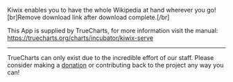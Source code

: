 Kiwix enables you to have the whole Wikipedia at hand wherever you go! [br]Remove download link after download complete.[/br]

This App is supplied by TrueCharts, for more information visit the manual: https://truecharts.org/charts/incubator/kiwix-serve

---

TrueCharts can only exist due to the incredible effort of our staff.
Please consider making a [donation](https://truecharts.org/docs/about/sponsor) or contributing back to the project any way you can!
